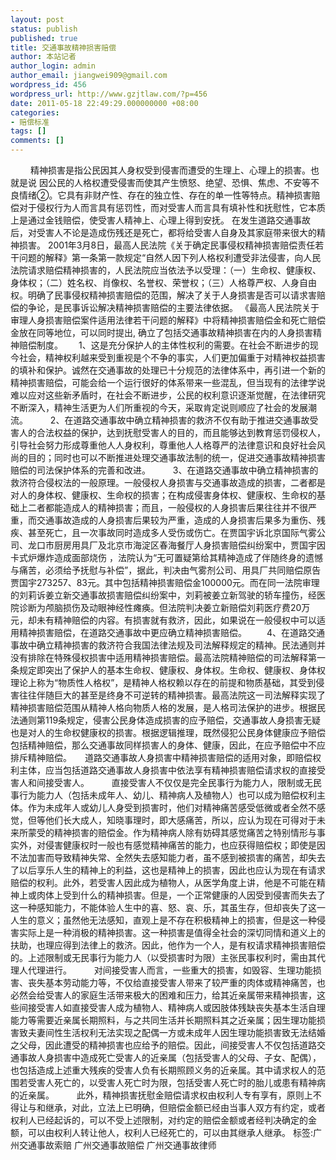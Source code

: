 ```yaml
---
layout: post
status: publish
published: true
title: 交通事故精神损害赔偿
author: 本站记者
author_login: admin
author_email: jiangwei909@gmail.com
wordpress_id: 456
wordpress_url: http://www.gzjtlaw.com/?p=456
date: 2011-05-18 22:49:29.000000000 +08:00
categories:
- 赔偿标准
tags: []
comments: []
---
```

 　　 精神损害是指公民因其人身权受到侵害而遭受的生理上、心理上的损害。也就是说 因公民的人格权遭受侵害而使其产生愤怒、绝望、恐惧、焦虑、不安等不良情绪②。它具有非财产性、存在的独立性、存在的单一性等特点。精神损害赔偿对于侵权行为人而言具有惩罚性，而对受害人而言具有填补性和抚慰性，它本质上是通过金钱赔偿，使受害人精神上、心理上得到安抚。 在发生道路交通事故后，对受害人不论是造成伤残还是死亡，都将给受害人自身及其家庭带来很大的精神损害。 2001年3月8日，最高人民法院《关于确定民事侵权精神损害赔偿责任若干问题的解释》第一条第一款规定&ldquo;自然人因下列人格权利遭受非法侵害，向人民法院请求赔偿精神损害的，人民法院应当依法予以受理：（一）生命权、健康权、身体权；（二）姓名权、肖像权、名誉权、荣誉权；（三）人格尊严权、人身自由权。明确了民事侵权精神损害赔偿的范围，解决了关于人身损害是否可以请求害赔偿的争论，是民事诉讼解决精神损害赔偿的主要法律依据。 《最高人民法院关于审理人身损害赔偿案件适用法律若干问题的解释》中将精神损害赔偿金和死亡赔偿金放在同等地位，可以同时提出, 确立了包括交通事故精神损害在内的人身损害精神赔偿制度。　　 1、这是充分保护人的主体性权利的需要。在社会不断进步的现今社会，精神权利越来受到重视是个不争的事实，人们更加偏重于对精神权益损害的填补和保护。诚然在交通事故的处理已十分规范的法律体系中，再引进一个新的精神损害赔偿，可能会给一个运行很好的体系带来一些混乱，但当现有的法律学说难以应对这些新矛盾时，在社会不断进步，公民的权利意识逐渐觉醒，在法律研究不断深入，精神生活更为人们所重视的今天，采取肯定说则顺应了社会的发展潮流。 　　 2、在道路交通事故中确立精神损害的救济不仅有助于推进交通事故受害人的合法权益的保护，达到抚慰受害人的目的，而且能够达到教育惩罚侵权人，引导社会努力形成尊重他人人身权利，尊重他人人格尊严的法律意识和良好社会风尚的目的；同时也可以不断推进处理交通事故法制的统一，促进交通事故精神损害赔偿的司法保护体系的完善和改进。 　　 3、在道路交通事故中确立精神损害的救济符合侵权法的一般原理。一般侵权人身损害与交通事故造成的损害，二者都是对人的身体权、健康权、生命权的损害；在构成侵害身体权、健康权、生命权的基础上二者都能造成人的精神损害；而且，一般侵权的人身损害后果往往并不很严重，而交通事故造成的人身损害后果较为严重，造成的人身损害后果多为重伤、残疾、甚至死亡，且一次事故同时造成多人受伤或伤亡。在贾国宇诉北京国际气雾公司、龙口市厨房用具厂及北京市海淀区春海餐厅人身损害赔偿纠纷案中，贾国宇因卡式炉爆炸造成面部烧伤 ，法院认为&ldquo;无可置疑第给其精神造成了伴随终身的遗憾与痛苦，必须给予抚慰与补偿&rdquo;，据此，判决由气雾剂公司、用具厂共同赔偿原告贾国宇273257、83元。其中包括精神损害赔偿金100000元。而在同一法院审理的刘莉诉姜立新交通事故损害赔偿纠纷案中，刘莉被姜立新驾驶的轿车撞伤，经医院诊断为颅脑损伤及动眼神经性瘫痪。但法院判决姜立新赔偿刘莉医疗费20万元，却未有精神赔偿的内容。有损害就有救济，因此，如果说在一般侵权中可以适用精神损害赔偿，在道路交通事故中更应确立精神损害赔偿。 　　4、在道路交通事故中确立精神损害的救济符合我国法律法规及司法解释规定的精神。民法通则并没有排除在特殊侵权损害中适用精神损害赔偿。最高法院精神赔偿的司法解释第一条规定即突出了保护人的基本生命权、健康权、身体权。生命权、健康权、身体权理论上称为&ldquo;物质性人格权&rdquo;，是精神人格权赖以存在的前提和物质基础，其受到侵害往往伴随巨大的甚至是终身不可逆转的精神损害。最高法院这一司法解释实现了精神损害赔偿范围从精神人格向物质人格的发展，是人格司法保护的进步。根据民法通则第119条规定，侵害公民身体造成损害的应予赔偿，交通事故人身损害无疑也是对人的生命权健康权的损害。根据逻辑推理，既然侵犯公民身体健康应予赔偿包括精神赔偿，那么交通事故同样损害人的身体、健康，因此，在应予赔偿中不应排斥精神赔偿。　　道路交通事故人身损害中精神损害赔偿的适用对象，即赔偿权利主体，应当包括道路交通事故人身损害中依法享有精神损害赔偿请求权的直接受害人和间接受害人。 　　 直接受害人不仅仅是完全民事行为能力人，限制或无民事行为能力人（包括未成年人、幼儿、精神病人及植物人）也可以成为赔偿权利主体。作为未成年人或幼儿人身受到损害时，他们对精神痛苦感受低微或者全然不感觉，但等他们长大成人，知晓事理时，即大感痛苦，所以，应认为现在可得对于未来所蒙受的精神损害的赔偿金。作为精神病人除有妨碍其感觉痛苦之特别情形与事实外，对侵害健康权时一般也有感觉精神痛苦的能力，也应获得赔偿权；即使是因不法加害而导致精神失常、全然失去感知能力者，虽不感到被损害的痛苦，却失去了以后享乐人生的精神上的利益，这也是精神上的损害，因此也应认为现在有请求赔偿的权利。此外，若受害人因此成为植物人，从医学角度上讲，他是不可能在精神上或肉体上受到什么的精神损害。但是，一个正常健康的人因受到侵害而失去了这一种感知能力，不能体验人生中的喜、怒、哀、乐，其虽生存，但却丧失了这一人生的意义；虽然他无法感知，直观上是不存在积极精神上的损害，但是这一种侵害实际上是一种消极的精神损害。这一种损害是值得全社会的深切同情和道义上的扶助，也理应得到法律上的救济。因此，他作为一个人，是有权请求精神损害赔偿的。上述限制或无民事行为能力人（以受损害时为限）主张民事权利时，需由其代理人代理进行。 　　 对间接受害人而言，一些重大的损害，如毁容、生理功能损害、丧失基本劳动能力等，不仅给直接受害人带来了较严重的肉体或精神痛苦，也必然会给受害人的家庭生活带来极大的困难和压力，给其近亲属带来精神损害，这些间接受害人如直接受害人成为植物人、精神病人或因肢体残缺丧失基本生活自理能力等需要近亲属长期照料，与之共同生活并长期照料其之近亲属；因生理功能损害致夫妻间性生活权利无法实现之配偶一方或未成年人因生理功能损害致无法结婚之父母，因此遭受的精神损害也应给予的赔偿。因此，间接受害人不仅包括道路交通事故人身损害中造成死亡受害人的近亲属（包括受害人的父母、子女、配偶），也包括造成上述重大残疾的受害人负有长期照顾义务的近亲属。其中请求权人的范围若受害人死亡的，以受害人死亡时为限，包括受害人死亡时的胎儿或患有精神病的近亲属。 　　 此外，精神损害抚慰金赔偿请求权由权利人专有享有，原则上不得让与和继承，对此，立法上已明确，但赔偿金额已经由当事人双方有约定，或者权利人已经起诉的，可以不受上述限制，对约定的赔偿金额或者经判决确定的金额，可以由权利人转让他人，权利人已经死亡的，可以由其继承人继承。 标签:广州交通事故索赔 广州交通事故赔偿 广州交通事故律师
